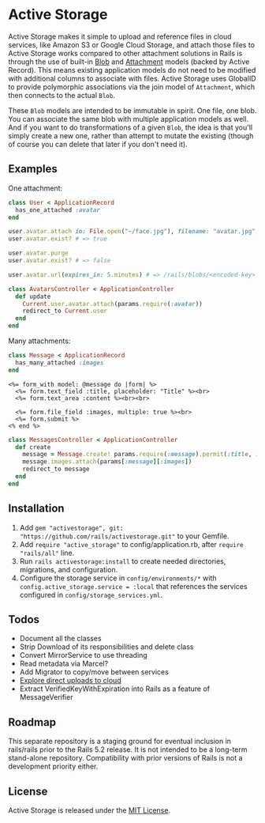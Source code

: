 # Active Storage

Active Storage makes it simple to upload and reference files in cloud services, like Amazon S3 or Google Cloud Storage,
and attach those files to Active Storage works compared to other attachment solutions in Rails is through the use of built-in [Blob](https://github.com/rails/activestorage/blob/master/lib/active_storage/blob.rb) and [Attachment](https://github.com/rails/activestorage/blob/master/lib/active_storage/attachment.rb) models (backed by Active Record). This means existing application models do not need to be modified with additional columns to associate with files. Active Storage uses GlobalID to provide polymorphic associations via the join model of `Attachment`, which then connects to the actual `Blob`.

These `Blob` models are intended to be immutable in spirit. One file, one blob. You can associate the same blob with multiple application models as well. And if you want to do transformations of a given `Blob`, the idea is that you'll simply create a new one, rather than attempt to mutate the existing (though of course you can delete that later if you don't need it).

## Examples

One attachment:

```ruby
class User < ApplicationRecord
  has_one_attached :avatar
end

user.avatar.attach io: File.open("~/face.jpg"), filename: "avatar.jpg", content_type: "image/jpg"
user.avatar.exist? # => true

user.avatar.purge
user.avatar.exist? # => false

user.avatar.url(expires_in: 5.minutes) # => /rails/blobs/<encoded-key>

class AvatarsController < ApplicationController
  def update
    Current.user.avatar.attach(params.require(:avatar))
    redirect_to Current.user
  end
end
```

Many attachments:

```ruby
class Message < ApplicationRecord
  has_many_attached :images
end
```

```erb
<%= form_with model: @message do |form| %>
  <%= form.text_field :title, placeholder: "Title" %><br>
  <%= form.text_area :content %><br><br>

  <%= form.file_field :images, multiple: true %><br>
  <%= form.submit %>
<% end %>
```

```ruby
class MessagesController < ApplicationController
  def create
    message = Message.create! params.require(:message).permit(:title, :content)
    message.images.attach(params[:message][:images])
    redirect_to message
  end
end
```

## Installation

1. Add `gem "activestorage", git: "https://github.com/rails/activestorage.git"` to your Gemfile.
2. Add `require "active_storage"` to config/application.rb, after `require "rails/all"` line.
3. Run `rails activestorage:install` to create needed directories, migrations, and configuration.
4. Configure the storage service in `config/environments/*` with `config.active_storage.service = :local`
   that references the services configured in `config/storage_services.yml`.

## Todos

- Document all the classes
- Strip Download of its responsibilities and delete class
- Convert MirrorService to use threading
- Read metadata via Marcel?
- Add Migrator to copy/move between services
- [Explore direct uploads to cloud](https://github.com/rails/activestorage/pull/19)
- Extract VerifiedKeyWithExpiration into Rails as a feature of MessageVerifier

## Roadmap

This separate repository is a staging ground for eventual inclusion in rails/rails prior to the Rails 5.2 release. It is not intended to be a long-term stand-alone repository. Compatibility with prior versions of Rails is not a development priority either.

## License

Active Storage is released under the [MIT License](https://opensource.org/licenses/MIT).

